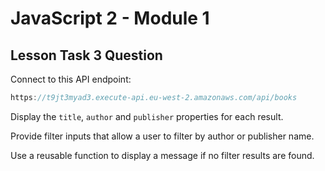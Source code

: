# JavaScript 2 - Module 1

## Lesson Task 3 Question

Connect to this API endpoint:

```js
https://t9jt3myad3.execute-api.eu-west-2.amazonaws.com/api/books
```

Display the `title`, `author` and `publisher` properties for each result.

Provide filter inputs that allow a user to filter by author or publisher name.

Use a reusable function to display a message if no filter results are found.

